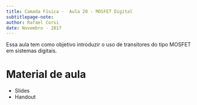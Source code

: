 ```yaml
---
title: Camada Física -  Aula 20 - MOSFET Digital
subtitlepage-note: 
author: Rafael Corsi 
date: Novembro - 2017
---
```


Essa aula tem como objetivo introduzir o uso de transitores do tipo MOSFET em sistemas digitais.

# Material de aula 

 - Slides
 - Handout 
 
 




